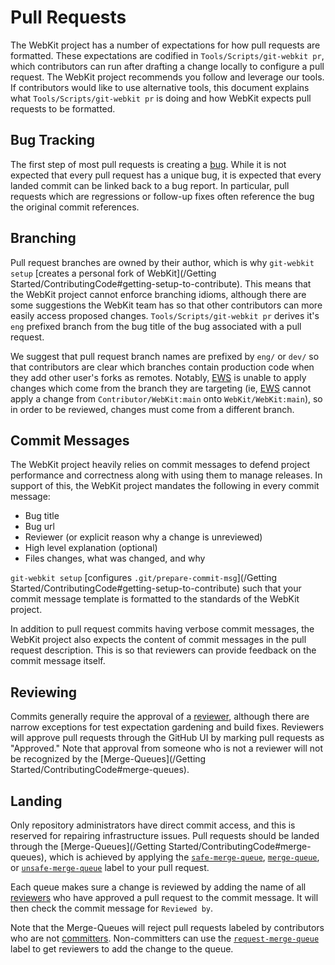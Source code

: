 # Pull Requests

The WebKit project has a number of expectations for how pull requests are formatted. These expectations are codified in `Tools/Scripts/git-webkit pr`, which contributors can run after drafting a change locally to configure a pull request. The WebKit project recommends you follow and leverage our tools. If contributors would like to use alternative tools, this document explains what `Tools/Scripts/git-webkit pr` is doing and how WebKit expects pull requests to be formatted.

## Bug Tracking

The first step of most pull requests is creating a [bug](https://bugs.webkit.org/enter_bug.cgi). While it is not expected that every pull request has a unique bug, it is expected that every landed commit can be linked back to a bug report. In particular, pull requests which are regressions or follow-up fixes often reference the bug the original commit references.

## Branching

Pull request branches are owned by their author, which is why `git-webkit setup` [creates a personal fork of WebKit](/Getting Started/ContributingCode#getting-setup-to-contribute). This means that the WebKit project cannot enforce branching idioms, although there are some suggestions the WebKit team has so that other contributors can more easily access proposed changes. `Tools/Scripts/git-webkit pr` derives it's `eng` prefixed branch from the bug title of the bug associated with a pull request.

We suggest that pull request branch names are prefixed by `eng/` or `dev/` so that contributors are clear which branches contain production code when they add other user's forks as remotes. Notably, [EWS](https://ews-build.webkit.org) is unable to apply changes which come from the branch they are targeting (ie, [EWS](https://ews-build.webkit.org) cannot apply a change from `Contributor/WebKit:main` onto `WebKit/WebKit:main`), so in order to be reviewed, changes must come from a different branch.

## Commit Messages

The WebKit project heavily relies on commit messages to defend project performance and correctness along with using them to manage releases. In support of this, the WebKit project mandates the following in every commit message:

* Bug title
* Bug url
* Reviewer (or explicit reason why a change is unreviewed)
* High level explanation (optional)
* Files changes, what was changed, and why

`git-webkit setup` [configures `.git/prepare-commit-msg`](/Getting Started/ContributingCode#getting-setup-to-contribute) such that your commit message template is formatted to the standards of the WebKit project.

In addition to pull request commits having verbose commit messages, the WebKit project also expects the content of commit messages in the pull request description. This is so that reviewers can provide feedback on the commit message itself.

## Reviewing

Commits generally require the approval of a [reviewer](https://webkit.org/team/#reviewers), although there are narrow exceptions for test expectation gardening and build fixes. Reviewers will approve pull requests through the GitHub UI by marking pull requests as "Approved." Note that approval from someone who is not a reviewer will not be recognized by the [Merge-Queues](/Getting Started/ContributingCode#merge-queues).

## Landing

Only repository administrators have direct commit access, and this is reserved for repairing infrastructure issues. Pull requests should be landed through the [Merge-Queues](/Getting Started/ContributingCode#merge-queues), which is achieved by applying the [`safe-merge-queue`](https://github.com/WebKit/WebKit/labels?q=safe-merge-queue), [`merge-queue`](https://github.com/WebKit/WebKit/labels?q=merge-queue), or [`unsafe-merge-queue`](https://github.com/WebKit/WebKit/labels?q=unfsafe-merge-queue) label to your pull request.

Each queue makes sure a change is reviewed by adding the name of all [reviewers](https://webkit.org/team/#reviewers) who have approved a pull request to the commit message. It will then check the commit message for `Reviewed by`.

Note that the Merge-Queues will reject pull requests labeled by contributors who are not [committers](https://webkit.org/team/#committers). Non-committers can use the [`request-merge-queue`](https://github.com/WebKit/WebKit/labels?q=request-merge-queue) label to get reviewers to add the change to the queue.
